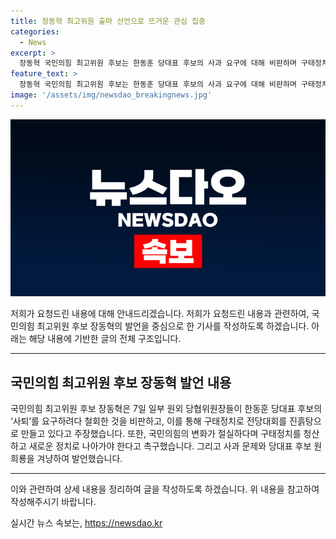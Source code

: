 ```yaml
---
title: 장동혁 최고위원 출마 선언으로 뜨거운 관심 집중
categories:
  - News
excerpt: >
  장동혁 국민의힘 최고위원 후보는 한동훈 당대표 후보의 사과 요구에 대해 비판하며 구태정치를 규탄했다. 그는 당 대표 후보가 되고자 하는 목적이 고작 한동훈을 막기 위한 것인지 묻고, 원희룡 당대표 후보를 겨냥해 구태정치를 비판했다. 장 후보는 국민의힘의 변화가 절실하며 이번 전당대회는 새로운 정치로 나아가야 한다고 강조했다.
feature_text: >
  장동혁 국민의힘 최고위원 후보는 한동훈 당대표 후보의 사과 요구에 대해 비판하며 구태정치를 규탄했다. 그는 당 대표 후보가 되고자 하는 목적이 고작 한동훈을 막기 위한 것인지 묻고, 원희룡 당대표 후보를 겨냥해 구태정치를 비판했다. 장 후보는 국민의힘의 변화가 절실하며 이번 전당대회는 새로운 정치로 나아가야 한다고 강조했다.
image: '/assets/img/newsdao_breakingnews.jpg'
---
```


<p><img src="/assets/img/newsdao_breakingnews.jpg" alt="cryptoinkorea 속보" /></p>

<p>저희가 요청드린 내용에 대해 안내드리겠습니다.
저희가 요청드린 내용과 관련하여, 국민의힘 최고위원 후보 장동혁의 발언을 중심으로 한 기사를 작성하도록 하겠습니다. 아래는 해당 내용에 기반한 글의 전체 구조입니다. </p>

<hr />

<h2 data-ke-size="size26">국민의힘 최고위원 후보 장동혁 발언 내용</h2>

<p>국민의힘 최고위원 후보 장동혁은 7일 일부 원외 당협위원장들이 한동훈 당대표 후보의 ‘사퇴’를 요구하려다 철회한 것을 비판하고, 이를 통해 구태정치로 전당대회를 진흙탕으로 만들고 있다고 주장했습니다. 또한, 국민의힘의 변화가 절실하다며 구태정치를 청산하고 새로운 정치로 나아가야 한다고 촉구했습니다. 그리고 사과 문제와 당대표 후보 원희룡을 겨냥하여 발언했습니다.</p>

<hr />

<p>이와 관련하여 상세 내용을 정리하여 글을 작성하도록 하겠습니다. 위 내용을 참고하여 작성해주시기 바랍니다.</p>
실시간 뉴스 속보는, <a href="https://newsdao.kr" rel="dofollow">https://newsdao.kr</a>


